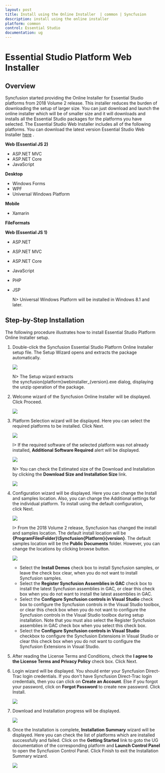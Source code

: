 ```yaml
---
layout: post
title: Install using the Online Installer  | common | Syncfusion
description: install using the online installer
platform: common
control: Essential Studio
documentation: ug
---
```


# Essential Studio Platform Web Installer


## Overview

Syncfusion started providing the Online Installer for Essential Studio platforms from 2018 Volume 2 release. This installer reduces the burden of downloading the setup of larger size. You can just download and launch the online installer which will be of smaller size and it will downloads and installs all the Essential Studio packages for the platforms you have selected. The Essential Studio Web Installer includes all of the following platforms. You can download the latest version Essential Studio Web Installer [here](https://www.syncfusion.com/downloads/latest-version) . 

**Web (Essential JS 2)**

* ASP.NET MVC
* ASP.NET Core
* JavaScript

**Desktop**

* Windows Forms
* WPF
* Universal Windows Platform

**Mobile**

* Xamarin

**FileFormats**

**Web (Essential JS 1)**

* ASP.NET
* ASP.NET MVC
* ASP.NET Core
* JavaScript
* PHP
* JSP

   N> Universal Windows Platform will be installed in Windows 8.1 and later.   
 
 
## Step-by-Step Installation

The following procedure illustrates how to install Essential Studio Platform Online Installer setup. 

1.  Double-click the Syncfusion Essential Studio Platform Online Installer setup file. The Setup Wizard opens and extracts the package automatically.

    ![](WebInstaller/Step-by-Step-Installation_img1.png)

    
    N> The Setup wizard extracts the syncfusion{platform}webinstaller_{version}.exe dialog, displaying the unzip operation of the package.
    
2. Welcome wizard of the Syncfusion Online Installer will be displayed. Click Proceed.

   ![](WebInstaller/Step-by-Step-Installation_img2.png)

  
3.  Platform Selection wizard will be displayed. Here you can select the required platforms to be installed. Click Next.

    ![](WebInstaller/Step-by-Step-Installation_img3.png)
	
	I> If the required software of the selected platform was not already installed, **Additional Software Required** alert will be displayed.
	
	![](WebInstaller/Step-by-Step-Installation_img10.png)
	
	N> You can check the Estimated size of the Download and Installation by clicking the **Download Size and Installation Size** link.
	
	![](WebInstaller/Step-by-Step-Installation_img13.png)

4.  Configuration wizard will be displayed. Here you can change the Install and samples location. Also, you can change the Additional settings for the individual platform. To install using the default configuration, click Next.

    ![](WebInstaller/Step-by-Step-Installation_img4.png)
	
    I> From the 2018 Volume 2 release, Syncfusion has changed the install and samples location. The default install location will be **{ProgramFilesFolder}\Syncfusion\{Platform}\{version}**. The default samples location will be the **Public Documents** folder. However, you can change the locations by clicking browse button.
	
	![](WebInstaller/Step-by-Step-Installation_img4.png)

    * Select the **Install Demos** check box to install Syncfusion samples, or leave the check box clear, when you do not want to install Syncfusion samples.
    * Select the **Register Syncfusion Assemblies in GAC** check box to install the latest Syncfusion assemblies in GAC, or clear this check box when you do not want to install the latest assemblies in GAC.
    * Select the **Configure Syncfusion controls in Visual Studio** check box to configure the Syncfusion controls in the Visual Studio toolbox, or clear this check box when you do not want to configure the Syncfusion controls in the Visual Studio toolbox during setup installation. Note that you must also select the Register Syncfusion assemblies in GAC check box when you select this check box.
	* Select the **Configure Syncfusion controls in Visual Studio** checkbox to configure the Syncfusion Extensions in Visual Studio or clear this check box when you do not want to configure the Syncfusion Extensions in Visual Studio.


5.  After reading the License Terms and Conditions, check the **I agree to the License Terms and Privacy Policy** check box. Click Next.

6. Login wizard will be displayed. You should enter your Syncfusion Direct-Trac login credentials. If you don't have Syncfusion Direct-Trac login credentials, then you can click on **Create an Account**. Else if you forgot your password, click on **Forgot Password** to create new password. Click Install.

    ![](WebInstaller/Step-by-Step-Installation_img8.png)

7. Download and Installation progress will be displayed.

    ![](WebInstaller/Step-by-Step-Installation_img9.png)

8. Once the Installation is complete, **Installation Summary** wizard will be displayed. Here you can check the list of platforms which are installed successfully and failed. Click on the **Getting Started** link to goto the UG documentation of the corresponding platform and **Launch Control Panel** to open the Syncfusion Control Panel. Click Finish to exit the Installation Summary wizard. 

    ![](WebInstaller/Step-by-Step-Installation_img12.png)

